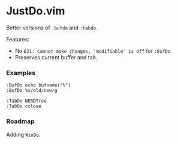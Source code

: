 JustDo.vim
=========

Better versions of `:bufdo` and `:tabdo`.

Features:
* No `E21: Cannot make changes, 'modifiable' is off` for `:BufDo`.
* Preserves current buffer and tab.

### Examples

```vim
:BufDo echo bufname("%")
:BufDo %s/old/new/g

:TabDo NERDTree
:TabDo cclose
```

### Roadmap

Adding ```WinDo```.
